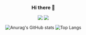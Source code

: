 
<div align="center">
  
### Hi there 👋

<a href="https://cv.42.fr/o2TQYBA-" target="_blank"><img src="https://img.shields.io/badge/42Seoul-9CBEFF?style=for-the-badge&logo=42&logoColor=000000"/></a>
<a href="[https://cv.42.fr/o2TQYBA-](https://accessible-capricorn-be7.notion.site/42-703d54523bd54b0f9e9555afa7c9f8fb)" target="_blank"><img src="https://img.shields.io/badge/42 공부기록-9CBEFF?style=for-the-badge&logo=notion&logoColor=000000"/></a>

<!-- ![Anurag's GitHub stats](https://github-readme-stats.vercel.app/api?username=jwo1024&show_icons=true&theme=transparent) -->
![Anurag's GitHub stats](https://github-readme-stats.vercel.app/api?username=jwo1024&rank_icon=github)
![Top Langs](https://github-readme-stats.vercel.app/api/top-langs/?username=jwo1024&layout=compact&theme=transparent)

</div>

<!--
**jwo1024/jwo1024** is a ✨ _special_ ✨ repository because its `README.md` (this file) appears on your GitHub profile.

Here are some ideas to get you started:

- 🔭 I’m currently working on ...
- 🌱 I’m currently learning ...
- 👯 I’m looking to collaborate on ...
- 🤔 I’m looking for help with ...
- 💬 Ask me about ...
- 📫 How to reach me: ...
- 😄 Pronouns: ...
- ⚡ Fun fact: ...

<a href="" target="_blank"><img src="https://img.shields.io/badge/MAIL-75A4FF?style=for-the-badge&logo=maildotru&logoColor=000000"/></a>


-->
